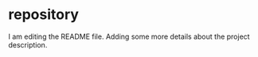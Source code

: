 # repository
I am editing the README file. Adding some more details about the project description.

